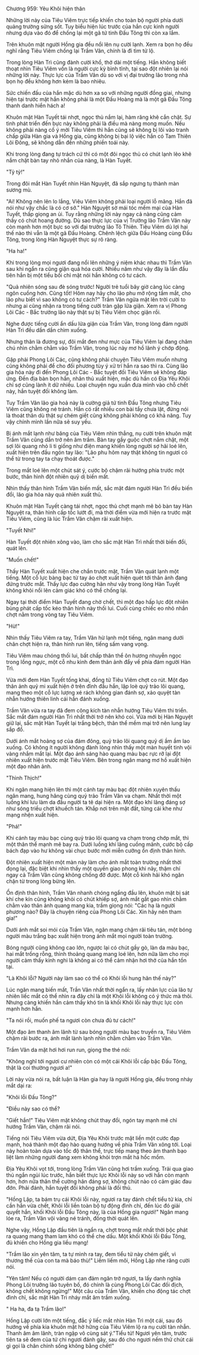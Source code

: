 




Chương 959: Yêu Khôi hiện thân


Những lời này của Tiêu Viêm trực tiếp khiến cho toàn bộ người phía dưới quảng trường sửng sốt. Tuy biểu hiện lúc trước của hắn cực kinh người nhưng dựa vào đó để chống lại một gã tứ tinh Đấu Tông thì còn xa lắm.

Trên khuôn mặt người Hồng gia đều nổi lên nụ cười lạnh. Xem ra bọn họ đều nghĩ rằng Tiêu Viêm chống lại Trầm Vân, chính là đi tìm tử lộ.

Trong lòng Hàn Trì cũng đành cười khổ, thở dài một tiếng. Hắn không biết thoạt nhìn Tiêu Viêm vốn là người cực kỳ bình tĩnh, tại sao đột nhiên lại nói những lời này. Thực lực của Trầm Vân dù so với vị đại trưởng lão trong nhà bọn họ đều không hơn kém là bao nhiêu.

Sức chiến đấu của hắn mặc dù hơn xa so với những người đồng giai, nhưng hiện tại trước mặt hắn không phải là một Đấu Hoàng mà là một gã Đấu Tông thanh danh hiển hách a!

Khuôn mặt Hàn Tuyết tái nhợt, ngọc thủ nắm lại, hàm răng khẽ cắn chặt. Sự tình phát triển đến bực này không phải là điều mà nàng mong muốn. Nếu không phải nàng cố ý mời Tiêu Viêm thì hắn cũng sẽ không bị lôi vào tranh chấp giữa Hàn gia và Hồng gia, cũng không bị bại lộ việc hắn có Tam Thiên Lôi Đông, sẽ không dẫn đến những phiền toái này.

Khi trong lòng đang tự trách cứ thì có một đôi ngọc thủ có chút lạnh lẽo khẽ nắm chặt bàn tay nhỏ nhắn của nàng, là Hàn Tuyết.

"Tỷ tỷ!"

Trong đôi mắt Hàn Tuyết nhìn Hàn Nguyệt, đã sắp ngưng tụ thành màn sương mù.

"Ai! Không nên lên lo lắng, Viêu Viêm không phải loại người lỗ mãng. Hắn đã nói như vậy chắc là có cơ sở." Hàn Nguyệt sờ mái tóc mềm mại của Hàn Tuyết, thấp giọng an ủi. Tuy rằng những lời này ngay cả nàng cũng cảm thấy có chút hoang đường. Dù sao thực lực của vị Trưởng lão Trầm Vân này còn mạnh hơn một bực so với đại trưởng lão Tô Thiên. Tiêu Viêm dù lợi hại thế nào thì vẫn là một gã Đấu Hoàng. Chênh lệch giữa Đấu Hoàng cùng Đấu Tông, trong lòng Hàn Nguyệt thực sự rõ ràng.

"Ha ha!"

Khi trong lòng mọi ngươi đang nổi lên những ý niệm khác nhau thì Trầm Vân sau khi ngẩn ra cũng giận quá hóa cười. Nhiều năm như vậy đây là lần đầu tiên hắn bị một tiểu bối chỉ mặt nói hắn không có tư cách.

"Quả nhiên sóng sau đè sóng trước! Người trẻ tuổi bây giờ càng lúc càng ngôn cuồng hơn. Cũng tốt! Hôm nay hãy cho lão phu mở rộng tầm mắt, cho lão phu biết vì sao không có tư cách?" Trầm Vân ngửa mặt lên trời cười to nhưng ai cũng nhận ra trong tiếng cười tràn gập lửa giận. Xem ra vị Phong Lôi Các - Bắc trưởng lão này thật sự bị Tiêu Viêm chọc giận rồi.

Nghe được tiếng cười ẩn dấu lửa giận của Trầm Vân, trong lòng đám người Hàn Trì đều dần dần chìm xuống.

Nhưng thân là đương sự, đôi mắt đen như mực của Tiêu Viêm lại đang chăm chú nhìn chằm chằm vào Trầm Vân, trong lúc này mơ hồ lãnh ý chớp động.

Gặp phải Phong Lôi Các, cũng không phải chuyện Tiêu Viêm muốn nhưng cũng không phải để cho đối phương tùy ý xử trí hắn ra sao thì ra. Cùng lão gia hỏa này đi đến Phong Lôi Các - Bắc tuyệt đối Tiêu Viêm sẽ không đáp ứng. Đến địa bàn bọn hắn, nhân thủ xuất hiện, mặc dù hắn có Địa Yêu Khôi chỉ sợ cũng lành ít dữ nhiều. Loại chuyện ngu xuẩn đưa mình vào chỗ chết này, hắn tuyệt đối không làm.

Tuy Trầm Vân lão gia hoả này là cường giả tứ tinh Đấu Tông nhưng Tiêu Viêm cũng không né tránh. Hắn có rất nhiều con bài tẩy chưa lật, đừng nói là thoát thân dù thật sự chém giết cũng không phải không có khả năng. Tuy vậy chính mình lần nữa sẽ suy yếu.

Bị ánh mắt lạnh như băng của Tiêu Viêm nhìn thẳng, nụ cười trên khuôn mặt Trầm Vân cũng dần trở nên âm trầm. Bàn tay gầy guộc chợt nắm chặt, một sợi lôi quang nhỏ li ti giống như điện mang khiến lòng người sợ hãi loé lên, xuất hiện trên đầu ngón tay lão: "Lão phu hôm nay thật không tin ngươi có thể từ trong tay ta chạy thoát được."

Trong mắt loé lên một chút sát ý, cước bộ chậm rãi hướng phía trước một bước, thân hình đột nhiên quỷ dị biến mất.

Nhìn thấy thân hình Trầm Vân biến mất, sắc mặt đám người Hàn Trì đều biến đổi, lão gia hỏa này quả nhiên xuất thủ.

Khuôn mặt Hàn Tuyết càng tái nhợt, ngọc thủ chợt mạnh mẽ bỏ bàn tay Hàn Nguyệt ra, thân hình cấp tốc lướt đi, mà thời điểm vừa mới hiện ra trước mặt Tiêu Viêm, cũng là lúc Trầm Vân chậm rãi xuất hiện.

"Tuyết Nhi!"

Hàn Tuyết đột nhiên xông vào, làm cho sắc mặt Hàn Trì nhất thời biến đổi, quát lên.

"Muốn chết!"

Thấy Hàn Tuyết xuất hiện che chắn trước mặt, Trầm Vân quát lạnh một tiếng. Một cỗ lực bàng bạc từ tay áo chợt xuất hiện quét tới thân ảnh đang đứng trước mắt. Thấy lực đạo cường hãn như vậy trong lòng Hàn Tuyết không khỏi nổi lên cảm giác khó có thể chống lại.

Ngay tại thời điểm Hàn Tuyết đang chờ chết, thì một đạo hấp lực đột nhiên bùng phát cấp tốc kéo thân hình này thối lui. Cuối cùng chiếc eo nhỏ nhắn chợt nằm trong vòng tay Tiêu Viêm.

"Hừ!"

Nhìn thấy Tiêu Viêm ra tay, Trầm Vân hừ lạnh một tiếng, ngân mang dưới chân chợt hiện ra, thân hình run lên, tiếng sấm vang vọng.

Tiêu Viêm mau chóng thối lui, bất chấp thân thể ôn hương nhuyễn ngọc trong lồng ngực, một cỗ nhu kình đem thân ảnh đẩy về phía đám người Hàn Trì.

Vừa mới đem Hàn Tuyết tống khai, đồng tử Tiêu Viêm chợt co rút. Một đạo thân ảnh quỷ mi xuất hiện ở trên đỉnh đầu hắn, lập loè quỷ trảo lôi quang, mang theo một cỗ lực lượng xé rách không gian đánh sợ, xảo quyệt tàn nhẫn hướng thiên linh cái hắn đánh xuống.

Trầm Vân vừa ra tay đã đem công kích tàn nhẫn hướng Tiêu Viêm thi triển. Sắc mắt đám người Hàn Trì nhất thời trở nên khó coi. Vừa mới bị Hàn Nguyệt giữ lại, sắc mặt Hàn Tuyết lại trắng bệch, thân thể mềm mại trở nên lung lay sắp đổ.

Dưới ánh mắt hoảng sợ của đám đông, quỷ trảo lôi quang quỷ dị ầm ầm lao xuống. Có không ít người không đành lòng nhìn thấy một màn huyết tinh vội vàng nhắm mắt lại. Một đạo ánh sáng hào quang màu bạc rực rỡ lại đột nhiên xuất hiện trước mặt Tiêu Viêm. Bên trong ngân mang mơ hồ xuất hiện một đạo nhân ảnh.

"Thình Thịch!"

Khi ngân mang hiện lên thì một cánh tay màu bạc đột nhiên xuyên thấu ngân mang, hung hăng cùng quỷ trảo Trầm Vân va chạm. Nhất thời một luồng khí lưu làm da đầu người ta tê dại hiện ra. Một đạo khí lãng đáng sợ như sóng triều chợt khuếch tán. Khắp nơi trên mặt đất, từng cái khe như mạng nhện xuất hiện.

"Phá!"

Khi cánh tay màu bạc cùng quỷ trảo lôi quang va chạm trong chớp mắt, thì một thân thể mạnh mẽ bay ra. Dưới luồng khí lãng cuồng mãnh, cước bộ cấp bách đạp vào hư không vài chục bước mới miễn cưỡng ổn định thân hình.

Đột nhiên xuất hiện một màn này làm cho ánh mắt toàn trường nhất thời đọng lại, đặc biệt khi nhìn thấy một quyền giao phong khi nãy, thậm chí ngay cả Trầm Vân cũng không chống đỡ được. Một cỗ kinh hãi khó ngăn chặn từ trong lòng bừng lên.

Ổn định thân hình, Trầm Vân nhanh chóng ngẩng đầu lên, khuôn mặt bị sát khí che kín cũng không khỏi có chút khiếp sợ, ánh mắt gắt gao nhìn chằm chằm vào thân ảnh quang mang kia, trầm giọng nói: "Các hạ là người phương nào? Đây là chuyện riêng của Phong Lôi Các. Xin hãy nên tham gia!"

Dưới ánh mắt soi mói của Trầm Vân, ngân mang chậm rãi tiêu tán, một bóng người màu trắng bạc xuất hiện trong ánh mắt mọi người toàn trường.

Bóng người cũng không cao lớn, ngược lại có chút gầy gò, làn da màu bạc, hai mắt trống rỗng, thỉnh thoảng quang mang loé lên, hơn nữa làm cho mọi người cảm thấy kinh nghi là không ai có thể cảm nhận hơi thở của hắn tồn tại.

"Là Khôi lỗi? Người này làm sao có thể có Khôi lỗi hung hãn thế này?"

Lúc ngân mang biến mất, Trần Vân nhất thời ngẩn ra, lấy nhãn lực của lão tự nhiên liếc mắt có thể nhìn ra đây chỉ là một Khôi lỗi không có ý thức mà thôi. Nhưng càng khiến hắn cảm thấy khó tin là khối Khôi lỗi này thực lực còn mạnh hơn hắn.

"Ta nói rồi, muốn phế ta ngươi còn chưa đủ tư cách!"

Một đạo âm thanh âm lãnh từ sau bóng người màu bạc truyền ra, Tiêu Viêm chậm rãi bước ra, ánh mắt lành lạnh nhìn chằm chằm vào Trầm Vân.

Trầm Vân da mặt hơi hơi run run, giọng the thé nói:

"Không nghĩ tới ngươi cư nhiên còn có một cái Khôi lỗi cấp bậc Đấu Tông, thật là coi thường ngươi a!"

Lời này vừa nói ra, bất luận là Hàn gia hay là người Hồng gia, đều trong nháy mắt dại ra:

"Khôi lỗi Đấu Tông?"

"Điều này sao có thể?

"Giết hắn!" Tiêu Viêm mặt không chút thay đổi, ngón tay mạnh mẽ chỉ hướng Trầm Vân, chậm rãi nói.

Tiếng nói Tiêu Viêm vừa dứt, Địa Yêu Khôi trước mặt liền một cước đạp mạnh, hoá thành một đạo hào quang hướng về phía Trầm Vân xông tới. Loại này hoàn toàn dựa vào tốc độ thân thể, trực tiếp mang theo âm thanh bạo liệt làm những người đang xem không khỏi trợn mắt há hốc mồm.

Địa Yêu Khôi vọt tới, trong lòng Trầm Vân cũng hơi trầm xuống. Trải qua giao thủ ngắn ngủi lúc trước, hắn biết thực lực Khôi lỗi này so với hắn còn mạnh hơn, hơn nữa thân thể cường hãn đáng sợ, không chút nào có cảm giác đau đớn. Phải đánh, hắn tuyệt đối không phải là đối thủ.

"Hồng Lập, ta bám trụ cái Khôi lỗi này, ngươi ra tay đánh chết tiểu tử kia, chỉ cần hắn vừa chết, Khôi lỗi liền toàn bộ tự động đình chỉ, đến lúc đó giải quyết hắn, khối Khôi lỗi Đấu Tông này, là của Hồng gia ngươi!" Ngân mang lóe ra, Trầm Vân vội vàng né tránh, đồng thời quát lên.

Nghe vậy, Hồng Lập đầu tiên là ngẩn ra, chợt trong mắt nhất thời bộc phát ra quang mang tham lam khó có thể che dấu. Một khối Khôi lỗi Đấu Tông, đủ khiến cho Hồng gia liều mạng!

"Trầm lão xin yên tâm, ta tự mình ra tay, đem tiểu tử này chém giết, vì thương thế của con ta mà báo thù!" Liếm liếm môi, Hồng Lập nhe răng cười nói.

"Yên tâm! Nếu có người dám can đảm ngăn trở ngươi, ta lấy danh nghĩa Phong Lôi trưởng lão tuyên bố, đó chính là cùng Phong Lôi Các đối địch, không chết không ngừng!" Một câu của Trầm Vân, khiến cho động tác chợt đình chỉ, sắc mặt Hàn Trì nháy mắt âm trầm xuống.

" Ha ha, đa tạ Trầm lão!"

Hồng Lập cười lớn một tiếng, đắc ý liếc mắt nhìn Hàn Trì một cái, sau đó hướng về phía kia khuôn mặt hờ hững của Tiêu Viêm lộ ra nụ cười tàn nhẫn. Thanh âm âm lãnh, tràn ngập vô cùng sát ý."Tiểu tử! Ngươi yên tâm, trước tiên ta sẽ đem của tứ chi ngươi đánh gãy, sau đó cho ngươi nếm thử chút cái gì gọi là chân chính sống không bằng chết!"





